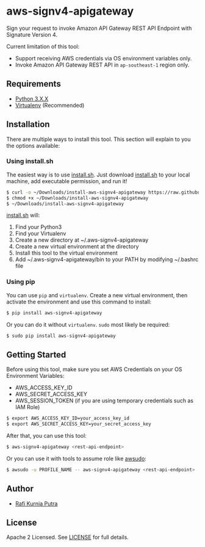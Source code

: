 # aws-signv4-apigateway

Sign your request to invoke Amazon API Gateway REST API Endpoint with Signature Version 4. 

Current limitation of this tool:
* Support receiving AWS credentials via OS environment variables only.
* Invoke Amazon API Gateway REST API in `ap-southeast-1` region only.

## Requirements

* [Python 3.X.X](https://www.python.org/downloads/)
* [Virtualenv](https://virtualenv.pypa.io/en/latest/) (Recommended)

## Installation

There are multiple ways to install this tool. This section will explain to you the options available:

### Using install.sh

The easiest way is to use [install.sh](install.sh). Just download [install.sh](install.sh) to your local machine, add executable permission, and run it!
```bash
$ curl -o ~/Downloads/install-aws-signv4-apigateway https://raw.githubusercontent.com/rafikurnia/aws-signv4-apigateway/master/install.sh
$ chmod +x ~/Downloads/install-aws-signv4-apigateway
$ ~/Downloads/install-aws-signv4-apigateway
```
[install.sh](install.sh) will:
1. Find your Python3
2. Find your Virtualenv
3. Create a new directory at ~/.aws-signv4-apigateway
4. Create a new virtual environment at the directory
5. Install this tool to the virtual environment
6. Add ~/.aws-signv4-apigateway/bin to your PATH by modifying ~/.bashrc file

### Using pip

You can use `pip` and `virtualenv`. Create a new virtual environment, then activate the environment and use this command to install:
```bash
$ pip install aws-signv4-apigateway
```

Or you can do it without `virtualenv`. `sudo` most likely be required:
```bash
$ sudo pip install aws-signv4-apigateway
```

## Getting Started

Before using this tool, make sure you set AWS Credentials on your OS Environment Variables:
* AWS_ACCESS_KEY_ID
* AWS_SECRET_ACCESS_KEY
* AWS_SESSION_TOKEN (if you are using temporary credentials such as IAM Role)

```bash
$ export AWS_ACCESS_KEY_ID=your_access_key_id
$ export AWS_SECRET_ACCESS_KEY=your_secret_access_key
```

After that, you can use this tool:
```bash
$ aws-signv4-apigateway <rest-api-endpoint>
```

Or you can use it with tools to assume role like [awsudo](https://github.com/makethunder/awsudo):
```bash
$ awsudo -u PROFILE_NAME -- aws-signv4-apigateway <rest-api-endpoint>
```

## Author

* [Rafi Kurnia Putra](https://github.com/rafikurnia)

## License

Apache 2 Licensed. See [LICENSE](LICENSE) for full details.
